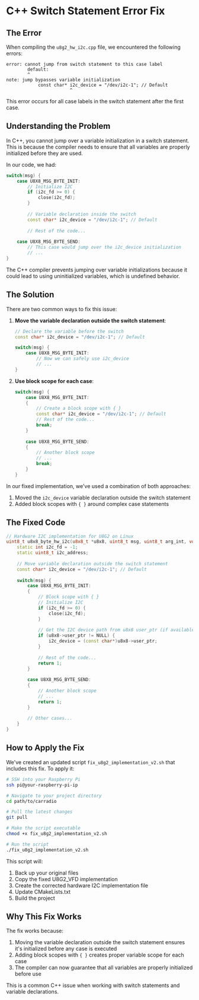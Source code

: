 # C++ Switch Statement Error Fix

## The Error

When compiling the `u8g2_hw_i2c.cpp` file, we encountered the following errors:

```
error: cannot jump from switch statement to this case label
        default:
        ^
note: jump bypasses variable initialization
            const char* i2c_device = "/dev/i2c-1"; // Default
                        ^
```

This error occurs for all case labels in the switch statement after the first case.

## Understanding the Problem

In C++, you cannot jump over a variable initialization in a switch statement. This is because the compiler needs to ensure that all variables are properly initialized before they are used.

In our code, we had:

```cpp
switch(msg) {
    case U8X8_MSG_BYTE_INIT:
        // Initialize I2C
        if (i2c_fd >= 0) {
            close(i2c_fd);
        }
        
        // Variable declaration inside the switch
        const char* i2c_device = "/dev/i2c-1"; // Default
        
        // Rest of the code...
        
    case U8X8_MSG_BYTE_SEND:
        // This case would jump over the i2c_device initialization
        // ...
}
```

The C++ compiler prevents jumping over variable initializations because it could lead to using uninitialized variables, which is undefined behavior.

## The Solution

There are two common ways to fix this issue:

1. **Move the variable declaration outside the switch statement**:
   ```cpp
   // Declare the variable before the switch
   const char* i2c_device = "/dev/i2c-1"; // Default
   
   switch(msg) {
       case U8X8_MSG_BYTE_INIT:
           // Now we can safely use i2c_device
           // ...
   }
   ```

2. **Use block scope for each case**:
   ```cpp
   switch(msg) {
       case U8X8_MSG_BYTE_INIT:
       {
           // Create a block scope with { }
           const char* i2c_device = "/dev/i2c-1"; // Default
           // Rest of the code...
           break;
       }
       
       case U8X8_MSG_BYTE_SEND:
       {
           // Another block scope
           // ...
           break;
       }
   }
   ```

In our fixed implementation, we've used a combination of both approaches:
1. Moved the `i2c_device` variable declaration outside the switch statement
2. Added block scopes with `{ }` around complex case statements

## The Fixed Code

```cpp
// Hardware I2C implementation for U8G2 on Linux
uint8_t u8x8_byte_hw_i2c(u8x8_t *u8x8, uint8_t msg, uint8_t arg_int, void *arg_ptr) {
    static int i2c_fd = -1;
    static uint8_t i2c_address;
    
    // Move variable declaration outside the switch statement
    const char* i2c_device = "/dev/i2c-1"; // Default
    
    switch(msg) {
        case U8X8_MSG_BYTE_INIT:
        {
            // Block scope with { }
            // Initialize I2C
            if (i2c_fd >= 0) {
                close(i2c_fd);
            }
            
            // Get the I2C device path from u8x8 user_ptr (if available)
            if (u8x8->user_ptr != NULL) {
                i2c_device = (const char*)u8x8->user_ptr;
            }
            
            // Rest of the code...
            return 1;
        }
        
        case U8X8_MSG_BYTE_SEND:
        {
            // Another block scope
            // ...
            return 1;
        }
        
        // Other cases...
    }
}
```

## How to Apply the Fix

We've created an updated script `fix_u8g2_implementation_v2.sh` that includes this fix. To apply it:

```bash
# SSH into your Raspberry Pi
ssh pi@your-raspberry-pi-ip

# Navigate to your project directory
cd path/to/carradio

# Pull the latest changes
git pull

# Make the script executable
chmod +x fix_u8g2_implementation_v2.sh

# Run the script
./fix_u8g2_implementation_v2.sh
```

This script will:
1. Back up your original files
2. Copy the fixed U8G2_VFD implementation
3. Create the corrected hardware I2C implementation file
4. Update CMakeLists.txt
5. Build the project

## Why This Fix Works

The fix works because:
1. Moving the variable declaration outside the switch statement ensures it's initialized before any case is executed
2. Adding block scopes with `{ }` creates proper variable scope for each case
3. The compiler can now guarantee that all variables are properly initialized before use

This is a common C++ issue when working with switch statements and variable declarations.
